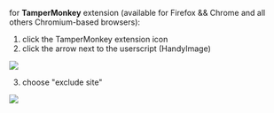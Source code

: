 for **TamperMonkey** extension (available for Firefox && Chrome and all others Chromium-based browsers):

1)  click the TamperMonkey extension icon
2)  click the arrow next to the userscript (HandyImage)

![](https://user-images.githubusercontent.com/1309656/157714102-b181bdc2-db8a-4eb3-86d3-b472b011ab43.png)

3)  choose "exclude site"

![](https://user-images.githubusercontent.com/1309656/157713453-ff6b9b2c-5048-4640-a3b2-20b72d15278e.png)
